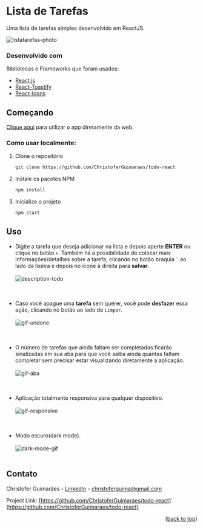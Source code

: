 <div id="top"></div>

# Lista de Tarefas

Uma lista de tarefas simples desenvolvido em ReactJS.

![listatarefas-photo](https://user-images.githubusercontent.com/32392449/150414371-66179d8e-4f07-43c2-ac0e-a1e25220a3dd.png)

### Desenvolvido com

Bibliotecas e Frameworks que foram usados:

- [React.js](https://reactjs.org/)
- [React-Toastify](https://fkhadra.github.io/react-toastify/)
- [React-Icons](https://react-icons.github.io/react-icons/)

## Começando

[Clique aqui](https://listadetarefas-app.herokuapp.com/) para utilizar o app diretamente da web.

### Como usar localmente:

1. Clone o repositório
   ```sh
   git clone https://github.com/ChristoferGuimaraes/todo-react
   ```
2. Instale os pacotes NPM
   ```sh
   npm install
   ```
3. Inicialize o projeto
   ```js
   npm start
   ```

## Uso

- Digite a tarefa que deseja adicionar na lista e depois aperte **ENTER** ou clique no botão `+`. Também há a possibilidade de colocar mais informações/detalhes sobre a tarefa, clicando no botão braquia `˘` ao lado da lixeira e depois no ícone à direita para **salvar**.
  </br></br>
  ![description-todo](https://user-images.githubusercontent.com/32392449/150417689-1e5eb1b1-88ea-4994-8aed-ad11672581cd.gif)
  </br></br></br>

- Caso você apague uma **tarefa** sem querer, você pode **desfazer** essa ação, clicando no botão ao lado de `Limpar`.
  </br></br>
  ![gif-undone](https://user-images.githubusercontent.com/32392449/150533678-5238f4ca-3afd-48a0-8179-a49802f0c543.gif)
  </br></br></br>

- O número de tarefas que ainda faltam ser completadas ficarão sinalizadas em sua aba para que você saiba ainda quantas faltam completar sem precisar estar visualizando diretamente a aplicação.
  </br></br>
  ![gif-aba](https://user-images.githubusercontent.com/32392449/150534520-bab2d160-7966-4d53-a961-cb6f2681bec9.gif)
  </br></br></br>

- Aplicação totalmente responsiva para qualquer dispositivo.
  </br></br>
  ![gif-responsive](https://user-images.githubusercontent.com/32392449/150537356-c1205da1-a7d8-4f85-b377-071938855b84.gif)
  </br></br></br>
  
- Modo escuro(dark mode).
  </br></br>
  ![dark-mode-gif](https://user-images.githubusercontent.com/32392449/150538019-59eda997-c263-4620-87cd-79574f1c77a9.gif)
   </br></br>
## Contato

Christofer Guimarães - [LinkedIn](https://www.linkedin.com/in/christofer-guimar%C3%A3es-351149218/) - christoferguima@gmail.com

Project Link: [https://github.com/ChristoferGuimaraes/todo-react](https://github.com/ChristoferGuimaraes/todo-react)

<p align="right">(<a href="#top">back to top</a>)</p>
